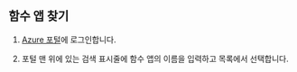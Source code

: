 ## <a name="find-your-function-app"></a>함수 앱 찾기

1. [Azure 포털](https://portal.azure.com/)에 로그인합니다. 

2. 포털 맨 위에 있는 검색 표시줄에 함수 앱의 이름을 입력하고 목록에서 선택합니다.